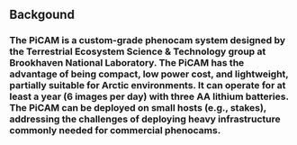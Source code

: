 ## Backgound
### The PiCAM is a custom-grade phenocam system designed by the Terrestrial Ecosystem Science & Technology group at Brookhaven National Laboratory. The PiCAM has the advantage of being compact, low power cost, and lightweight, partially suitable for Arctic environments. It can operate for at least a year (6 images per day) with three AA lithium batteries. The PiCAM can be deployed on small hosts (e.g., stakes), addressing the challenges of deploying heavy infrastructure commonly needed for commercial phenocams.
